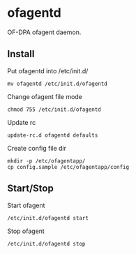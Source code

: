 ofagentd
====

OF-DPA ofagent daemon.


## Install
Put ofagentd into /etc/init.d/
```
mv ofagentd /etc/init.d/ofagentd
```

Change ofagent file mode
```
chmod 755 /etc/init.d/ofagentd
```

Update rc
```
update-rc.d ofagentd defaults
```

Create config file dir
```
mkdir -p /etc/ofagentapp/
cp config.sample /etc/ofagentapp/config
```


## Start/Stop
Start ofagent
```
/etc/init.d/ofagentd start
```

Stop ofagent
```
/etc/init.d/ofagentd stop
```

